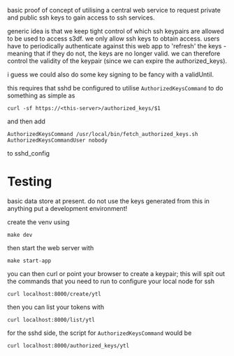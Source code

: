 basic proof of concept of utilising a central web service to request private and public ssh keys to gain access to ssh services.

generic idea is that we keep tight control of which ssh keypairs are allowed to be used to access s3df. we only allow ssh keys to obtain access. users have to periodically authenticate against this web app to 'refresh' the keys - meaning that if they do not, the keys are no longer valid. we can therefore control the validity of the keypair (since we can expire the authorized_keys).

i guess we could also do some key signing to be fancy with a validUntil.

this requires that sshd be configured to utilise `AuthorizedKeysCommand` to do something as simple as 

```
curl -sf https://<this-server>/authorized_keys/$1
```

and then add
```
AuthorizedKeysCommand /usr/local/bin/fetch_authorized_keys.sh
AuthorizedKeysCommandUser nobody
```
to sshd_config

# Testing

basic data store at present. do not use the keys generated from this in anything put a development environment!

create the venv using 

```
make dev
```

then start the web server with

```
make start-app
```

you can then curl or point your browser to create a keypair; this will spit out the commands that you need to run to configure your local node for ssh

```
curl localhost:8000/create/ytl
```

then you can list your tokens with

```
curl localhost:8000/list/ytl
```

for the sshd side, the script for `AuthorizedKeysCommand` would be 

```
curl localhost:8000/authorized_keys/ytl
```

